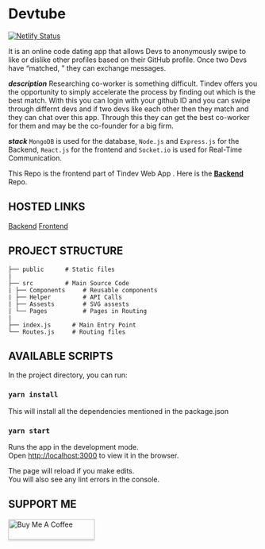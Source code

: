 

# Devtube
[![Netlify Status](https://api.netlify.com/api/v1/badges/7e792efa-ac3b-42f3-96c8-a7390e2bd37a/deploy-status)](https://app.netlify.com/sites/devtube/deploys)
  
It is an online code dating app that allows Devs to anonymously swipe to like or dislike other profiles based on their GitHub profile. Once two Devs have “matched, ” they can exchange messages.  

___description___ Researching co-worker is something difficult. Tindev offers you the opportunity to simply accelerate the process by finding out which is the best match. With this you can login with your github ID and you can swipe through differnt devs and if two devs like each other then they match and they can chat over this app. Through this they can get the best co-worker for them and may be the co-founder for a big firm.

___stack___ `MongoDB` is used for the database, `Node.js` and `Express.js` for the Backend, `React.js` for the frontend and `Socket.io` is used for Real-Time Communication.

This Repo is the frontend part of Tindev Web App .
Here is the [**Backend**](https://github.com/swapnadeepmohapatra/tindev-backend) Repo.
## HOSTED LINKS

[Backend](https://tindev-swapnadeep.herokuapp.com/)
[Frontend](https://tindev.swapnadeep.com/)

## PROJECT STRUCTURE
	
	├── public      # Static files
	|
	├── src         # Main Source Code
	| ├── Components     # Reusable components
	| ├── Helper         # API Calls
	| ├── Assests        # SVG assests
	| └── Pages          # Pages in Routing
	|
	├── index.js      # Main Entry Point  
	└── Routes.js     # Routing files 

	

## AVAILABLE SCRIPTS

In the project directory, you can run:

### `yarn install`

This will install all the dependencies mentioned in the package.json

### `yarn start`

Runs the app in the development mode.<br />
Open [http://localhost:3000](http://localhost:3000) to view it in the browser.

The page will reload if you make edits.<br />
You will also see any lint errors in the console.

## SUPPORT ME

<a href="https://www.buymeacoffee.com/swapnadeep" target="_blank"><img src="https://www.buymeacoffee.com/assets/img/custom_images/orange_img.png" alt="Buy Me A Coffee" style="height: 41px !important;width: 174px !important;box-shadow: 0px 3px 2px 0px rgba(190, 190, 190, 0.5) !important;-webkit-box-shadow: 0px 3px 2px 0px rgba(190, 190, 190, 0.5) !important;" ></a>

